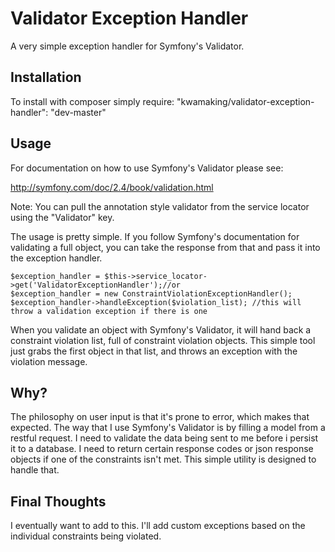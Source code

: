 Validator Exception Handler
=========================

A very simple exception handler for Symfony's Validator.

Installation
-----

To install with composer simply require:
    "kwamaking/validator-exception-handler": "dev-master"
    
Usage
-----

For documentation on how to use Symfony's Validator please see:

http://symfony.com/doc/2.4/book/validation.html

Note:  You can pull the annotation style validator from the service locator using the "Validator" key.

The usage is pretty simple.  If you follow Symfony's documentation for validating a full object, you can take the response from that and pass it into the exception handler.

    $exception_handler = $this->service_locator->get('ValidatorExceptionHandler');//or
    $exception_handler = new ConstraintViolationExceptionHandler();
    $exception_handler->handleException($violation_list); //this will throw a validation exception if there is one

When you validate an object with Symfony's Validator, it will hand back a constraint violation list, full of constraint violation objects.  This simple tool just grabs the first object in that list, and throws an exception with the violation message.

Why?
-----

The philosophy on user input is that it's prone to error, which makes that expected.  The way that I use Symfony's Validator is by filling a model from a restful request.  I need to validate the data being sent to me before i persist it to a database.  I need to return certain response codes or json response objects if one of the constraints isn't met.  This simple utility is designed to handle that.

Final Thoughts
-----

I eventually want to add to this. I'll add custom exceptions based on the individual constraints being violated.